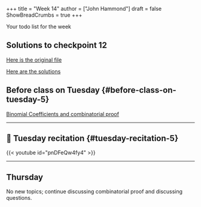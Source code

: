 +++
title = "Week 14"
author = ["John Hammond"]
draft = false
ShowBreadCrumbs = true
+++

Your todo list for the week
<!--more-->

## Solutions to checkpoint 12

[Here is the original file](https://nextcloud.math.wichita.edu/index.php/s/zWK3r2ssqxsAkHD)

[Here are the solutions](https://nextcloud.math.wichita.edu/index.php/s/B7XZGfpmjpztxDa)

## Before class on Tuesday {#before-class-on-tuesday-5}
[Binomial Coefficients and combinatorial proof](https://www.math.wichita.edu/discrete-book/section-counting-binomial.html)


---


## 🎥 Tuesday recitation {#tuesday-recitation-5}

{{< youtube id="pnDFeQw4fy4" >}}

---
## Thursday

No new topics; continue discussing combinatorial proof and discussing
questions.

